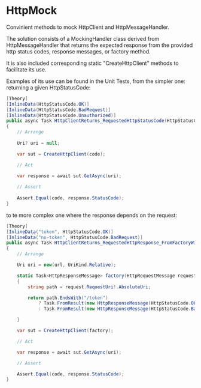 # HttpMock

Convinient methods to mock HttpClient and HttpMessageHandler.

The solution consists of a MockingHandler class derived from HttpMessageHandler that returns the expected response from the provided http status codes, response messages, or factory method. 

It is also included corresponding static "CreateHttpClient" methods to facilitate its use.    

Examples of its use can be found in the Unit Tests, from the simpler one: returning a given HttpStatusCode:

``` C#
[Theory]
[InlineData(HttpStatusCode.OK)]
[InlineData(HttpStatusCode.BadRequest)]
[InlineData(HttpStatusCode.Unauthorized)]
public async Task HttpClientReturns_RequestedHttpStatusCode(HttpStatusCode code)
{
    // Arrange
    
    Uri? uri = null;

    var sut = CreateHttpClient(code);

    // Act
    
    var response = await sut.GetAsync(uri);

    // Assert
    
    Assert.Equal(code, response.StatusCode);
}
```

to te more complex one where the response depends on the request:

``` C#
[Theory]
[InlineData("token", HttpStatusCode.OK)]
[InlineData("no-token", HttpStatusCode.BadRequest)]
public async Task HttpClientReturns_RequestedHttpResponse_FromFactoryWithRequest(string url, HttpStatusCode code)
{
    // Arrange

    Uri uri = new(url, UriKind.Relative);

    static Task<HttpResponseMessage> factory(HttpRequestMessage request)
    {
        string path = request.RequestUri!.AbsoluteUri;

        return path.EndsWith("/token")
            ? Task.FromResult(new HttpResponseMessage(HttpStatusCode.OK))
            : Task.FromResult(new HttpResponseMessage(HttpStatusCode.BadRequest));

    }

    var sut = CreateHttpClient(factory);

    // Act

    var response = await sut.GetAsync(uri);

    // Assert

    Assert.Equal(code, response.StatusCode);
}
```
